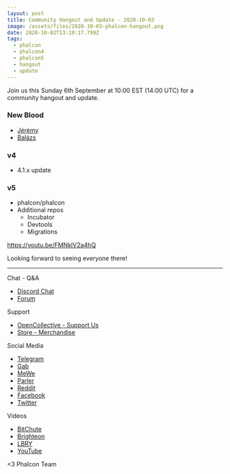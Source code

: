 ```yaml
---
layout: post
title: Community Hangout and Update - 2020-10-03
image: /assets/files/2020-10-03-phalcon-hangout.png
date: 2020-10-02T13:19:17.799Z
tags:
  - phalcon
  - phalcon4
  - phalcon5
  - hangout
  - update
---
```

Join us this Sunday 6th September at 10:00 EST (14:00 UTC) for a community hangout and update.

<!--more-->

### New Blood
 - [Jérémy](https://github.com/jenovateurs)
 - [Balázs](https://github.com/zsilbi)

### v4
- 4.1.x update

### v5 
  - phalcon/phalcon
  - Additional repos
    - Incubator
    - Devtools
    - Migrations

<https://youtu.be/FMNklV2a4hQ>

Looking forward to seeing everyone there!

- - -

Chat - Q&A

* [Discord Chat](https://phalcon.io/discord)
* [Forum](https://phalcon.link/forum)

Support

* [OpenCollective - Support Us](https://phalcon.io/fund)
* [Store - Merchandise](https://phalcon.io/store)

Social Media

* [Telegram](https://phalcon.io/telegram)
* [Gab](https://phalcon.io/gab)
* [MeWe](https://phalcon.io/mewe)
* [Parler](https://phalcon.io/parler)
* [Reddit](https://phalcon.io/reddit)
* [Facebook](https://phalcon.io/fb)
* [Twitter](https://phalcon.io/t)

Videos

* [BitChute](https://phalcon.io/bitchute)
* [Brighteon](https://phalcon.io/brighteon)
* [LBRY](https://phalcon.io/lbry)
* [YouTube](https://phalcon.io/youtube)

<3 Phalcon Team